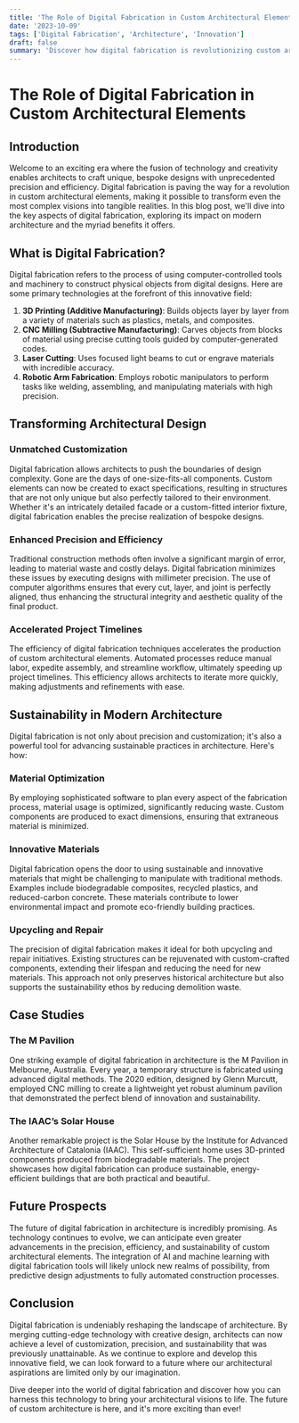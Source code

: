 ```yaml
---
title: 'The Role of Digital Fabrication in Custom Architectural Elements'
date: '2023-10-09'
tags: ['Digital Fabrication', 'Architecture', 'Innovation']
draft: false
summary: 'Discover how digital fabrication is revolutionizing custom architectural elements, enhancing creativity, precision, and sustainability in modern construction.'
---
```


# The Role of Digital Fabrication in Custom Architectural Elements

## Introduction

Welcome to an exciting era where the fusion of technology and creativity enables architects to craft unique, bespoke designs with unprecedented precision and efficiency. Digital fabrication is paving the way for a revolution in custom architectural elements, making it possible to transform even the most complex visions into tangible realities. In this blog post, we'll dive into the key aspects of digital fabrication, exploring its impact on modern architecture and the myriad benefits it offers.

## What is Digital Fabrication?

Digital fabrication refers to the process of using computer-controlled tools and machinery to construct physical objects from digital designs. Here are some primary technologies at the forefront of this innovative field:

1. **3D Printing (Additive Manufacturing)**: Builds objects layer by layer from a variety of materials such as plastics, metals, and composites.
2. **CNC Milling (Subtractive Manufacturing)**: Carves objects from blocks of material using precise cutting tools guided by computer-generated codes.
3. **Laser Cutting**: Uses focused light beams to cut or engrave materials with incredible accuracy.
4. **Robotic Arm Fabrication**: Employs robotic manipulators to perform tasks like welding, assembling, and manipulating materials with high precision.

## Transforming Architectural Design

### Unmatched Customization

Digital fabrication allows architects to push the boundaries of design complexity. Gone are the days of one-size-fits-all components. Custom elements can now be created to exact specifications, resulting in structures that are not only unique but also perfectly tailored to their environment. Whether it's an intricately detailed facade or a custom-fitted interior fixture, digital fabrication enables the precise realization of bespoke designs.

### Enhanced Precision and Efficiency

Traditional construction methods often involve a significant margin of error, leading to material waste and costly delays. Digital fabrication minimizes these issues by executing designs with millimeter precision. The use of computer algorithms ensures that every cut, layer, and joint is perfectly aligned, thus enhancing the structural integrity and aesthetic quality of the final product.

### Accelerated Project Timelines

The efficiency of digital fabrication techniques accelerates the production of custom architectural elements. Automated processes reduce manual labor, expedite assembly, and streamline workflow, ultimately speeding up project timelines. This efficiency allows architects to iterate more quickly, making adjustments and refinements with ease.

## Sustainability in Modern Architecture

Digital fabrication is not only about precision and customization; it's also a powerful tool for advancing sustainable practices in architecture. Here's how:

### Material Optimization

By employing sophisticated software to plan every aspect of the fabrication process, material usage is optimized, significantly reducing waste. Custom components are produced to exact dimensions, ensuring that extraneous material is minimized.

### Innovative Materials

Digital fabrication opens the door to using sustainable and innovative materials that might be challenging to manipulate with traditional methods. Examples include biodegradable composites, recycled plastics, and reduced-carbon concrete. These materials contribute to lower environmental impact and promote eco-friendly building practices.

### Upcycling and Repair

The precision of digital fabrication makes it ideal for both upcycling and repair initiatives. Existing structures can be rejuvenated with custom-crafted components, extending their lifespan and reducing the need for new materials. This approach not only preserves historical architecture but also supports the sustainability ethos by reducing demolition waste.

## Case Studies

### The M Pavilion

One striking example of digital fabrication in architecture is the M Pavilion in Melbourne, Australia. Every year, a temporary structure is fabricated using advanced digital methods. The 2020 edition, designed by Glenn Murcutt, employed CNC milling to create a lightweight yet robust aluminum pavilion that demonstrated the perfect blend of innovation and sustainability.

### The IAAC’s Solar House

Another remarkable project is the Solar House by the Institute for Advanced Architecture of Catalonia (IAAC). This self-sufficient home uses 3D-printed components produced from biodegradable materials. The project showcases how digital fabrication can produce sustainable, energy-efficient buildings that are both practical and beautiful.

## Future Prospects

The future of digital fabrication in architecture is incredibly promising. As technology continues to evolve, we can anticipate even greater advancements in the precision, efficiency, and sustainability of custom architectural elements. The integration of AI and machine learning with digital fabrication tools will likely unlock new realms of possibility, from predictive design adjustments to fully automated construction processes.

## Conclusion

Digital fabrication is undeniably reshaping the landscape of architecture. By merging cutting-edge technology with creative design, architects can now achieve a level of customization, precision, and sustainability that was previously unattainable. As we continue to explore and develop this innovative field, we can look forward to a future where our architectural aspirations are limited only by our imagination.

Dive deeper into the world of digital fabrication and discover how you can harness this technology to bring your architectural visions to life. The future of custom architecture is here, and it's more exciting than ever!